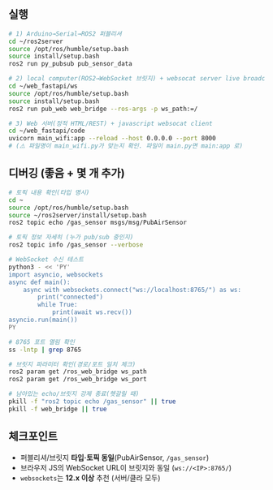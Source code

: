
## 실행

```bash
# 1) Arduino→Serial→ROS2 퍼블리셔
cd ~/ros2server
source /opt/ros/humble/setup.bash
source install/setup.bash
ros2 run py_pubsub pub_sensor_data
```

```bash
# 2) local computer(ROS2→WebSocket 브릿지) + websocat server live broadcasting
cd ~/web_fastapi/ws
source /opt/ros/humble/setup.bash
source install/setup.bash
ros2 run pub_web web_bridge --ros-args -p ws_path:=/
```

```bash
# 3) Web 서버(정적 HTML/REST) + javascript websocat client 
cd ~/web_fastapi/code
uvicorn main_wifi:app --reload --host 0.0.0.0 --port 8000
# (⚠️ 파일명이 main_wifi.py가 맞는지 확인. 파일이 main.py면 main:app 로)
```

## 디버깅 (좋음 + 몇 개 추가)

```bash
# 토픽 내용 확인(타입 명시)
cd ~
source /opt/ros/humble/setup.bash
source ~/ros2server/install/setup.bash
ros2 topic echo /gas_sensor msgs/msg/PubAirSensor
```

```bash
# 토픽 정보 자세히 (누가 pub/sub 중인지)
ros2 topic info /gas_sensor --verbose
```

```bash
# WebSocket 수신 테스트
python3 - << 'PY'
import asyncio, websockets
async def main():
    async with websockets.connect("ws://localhost:8765/") as ws:
        print("connected")
        while True:
            print(await ws.recv())
asyncio.run(main())
PY
```

```bash
# 8765 포트 열림 확인
ss -lntp | grep 8765
```

```bash
# 브릿지 파라미터 확인(경로/포트 일치 체크)
ros2 param get /ros_web_bridge ws_path
ros2 param get /ros_web_bridge ws_port
```

```bash
# 남아있는 echo/브릿지 강제 종료(헷갈릴 때)
pkill -f "ros2 topic echo /gas_sensor" || true
pkill -f web_bridge || true
```

## 체크포인트

* 퍼블리셔/브릿지 **타입·토픽 동일**(PubAirSensor, `/gas_sensor`)
* 브라우저 JS의 WebSocket URL이 브릿지와 동일 (`ws://<IP>:8765/`)
* `websockets`는 **12.x 이상** 추천 (서버/클라 모두)

